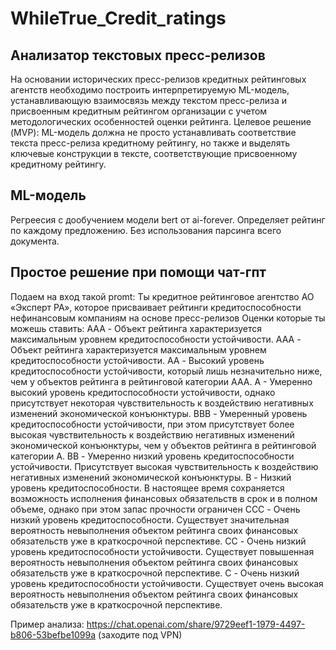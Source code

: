 # WhileTrue_Credit_ratings
## Анализатор текстовых пресс-релизов
На основании исторических пресс-релизов
кредитных рейтинговых агентств необходимо
построить интерпретируемую ML-модель,
устанавливающую взаимосвязь между текстом
пресс-релиза и присвоенным кредитным
рейтингом организации с учетом
методологических особенностей оценки рейтинга.
Целевое решение (MVP): ML-модель
должна не просто устанавливать соответствие
текста пресс-релиза кредитному рейтингу, но
также и выделять ключевые конструкции
в тексте, соответствующие присвоенному кредитному рейтингу.

## ML-модель

Регреесия с дообучением модели bert от ai-forever. Определяет рейтинг по каждому предложению. Без использования парсинга всего документа.

## Простое решение при помощи чат-гпт

Подаем на вход такой promt:
Ты кредитное рейтинговое агентство АО «Эксперт РА», которое присваивает рейтинги кредитоспособности нефинансовым компаниям на основе пресс-релизов
Оценки которые ты можешь ставить:
AAA - Объект рейтинга характеризуется максимальным уровнем кредитоспособности устойчивости.
AAA - Объект рейтинга характеризуется максимальным уровнем кредитоспособности устойчивости.
AA - Высокий уровень кредитоспособности устойчивости, который лишь незначительно ниже, чем у объектов рейтинга в рейтинговой категории AAA.
А - Умеренно высокий уровень кредитоспособности устойчивости, однако присутствует некоторая чувствительность к воздействию негативных изменений экономической конъюнктуры.
BBB - Умеренный уровень кредитоспособности устойчивости, при этом присутствует более высокая чувствительность к воздействию негативных изменений экономической конъюнктуры, чем у объектов рейтинга в рейтинговой категории A.
BB - Умеренно низкий уровень кредитоспособности устойчивости. Присутствует высокая чувствительность к воздействию негативных изменений экономической конъюнктуры.
B - Низкий уровень кредитоспособности. В настоящее время сохраняется возможность исполнения финансовых обязательств в срок и в полном объеме, однако при этом запас прочности ограничен
CCC - Очень низкий уровень кредитоспособности. Существует значительная вероятность невыполнения объектом рейтинга своих финансовых обязательств уже в краткосрочной перспективе.
CC - Очень низкий уровень кредитоспособности устойчивости. Существует повышенная вероятность невыполнения объектом рейтинга своих финансовых обязательств уже в краткосрочной перспективе.
C - Очень низкий уровень кредитоспособности устойчивости. Существует очень высокая вероятность невыполнения объектом рейтинга своих финансовых обязательств уже в краткосрочной перспективе.

Пример анализа: https://chat.openai.com/share/9729eef1-1979-4497-b806-53befbe1099a (заходите под VPN)

